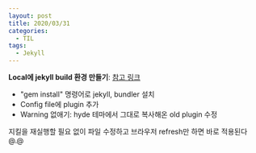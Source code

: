 ```yaml
---
layout: post
title: 2020/03/31
categories:
  - TIL
tags: 
  - Jekyll
---
```


**Local에 jekyll build 환경 만들기**: [참고 링크](https://hwiyong.tistory.com/275)  
* "gem install" 명령어로 jekyll, bundler 설치  
* Config file에 plugin 추가  
* Warning 없애기: hyde 테마에서 그대로 복사해온 old plugin 수정  

지킬을 재실행할 필요 없이 파일 수정하고 브라우저 refresh만 하면 바로 적용된다 @.@